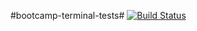 #bootcamp-terminal-tests#
[![Build Status](https://travis-ci.org/fistozvoti/bootcamp-terminal-tests.svg?branch=master)](https://travis-ci.org/fistozvoti/bootcamp-terminal-tests)
